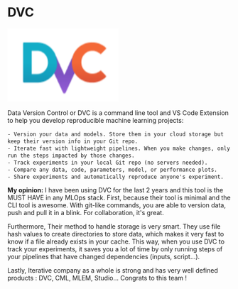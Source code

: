 # DVC

<img src="../img/dvc_logo.png" alt="dvc" width="250"/>


Data Version Control or DVC is a command line tool and VS Code Extension to help you develop reproducible machine learning projects:

    - Version your data and models. Store them in your cloud storage but keep their version info in your Git repo.
    - Iterate fast with lightweight pipelines. When you make changes, only run the steps impacted by those changes.
    - Track experiments in your local Git repo (no servers needed).
    - Compare any data, code, parameters, model, or performance plots.
    - Share experiments and automatically reproduce anyone's experiment.



**My opinion:** I have been using DVC for the last 2 years and this tool is the MUST HAVE in any MLOps stack. First, because their tool is minimal and the CLI tool is awesome. With git-like commands, you are able to version data, push and pull it in a blink. For collaboration, it's great.

Furthermore, Their method to handle storage is very smart. They use file hash values to create directories to store data, which makes it very fast to know if a file already exists in your cache. This way, when you use DVC to track your experiments, it saves you a lot of time by only running steps of your pipelines that have changed dependencies (inputs, script...).

Lastly, Iterative company as a whole is strong and has very well defined products : DVC, CML, MLEM, Studio... Congrats to this team !

